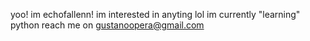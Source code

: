 yoo! im echofallenn!
im interested in anyting lol
im currently "learning" python 
reach me on gustanoopera@gmail.com
